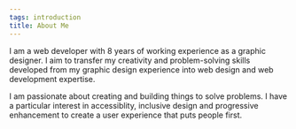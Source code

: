 ```yaml
---
tags: introduction
title: About Me
---
```


I am a web developer with 8 years of working experience as a graphic designer. I aim to transfer my creativity and problem-solving skills developed from my graphic design experience into web design and web development expertise.

I am passionate about creating and building things to solve problems. I have a particular interest in accessiblity, inclusive design and progressive enhancement to create a user experience that puts people first.